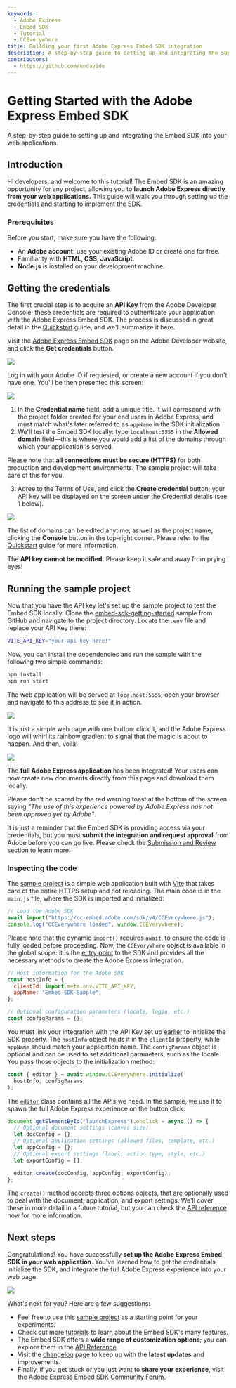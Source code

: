```yaml
---
keywords:
  - Adobe Express
  - Embed SDK
  - Tutorial
  - CCEverywhere
title: Building your first Adobe Express Embed SDK integration
description: A step-by-step guide to setting up and integrating the SDK into your web application.
contributors:
  - https://github.com/undavide
---
```


# Getting Started with the Adobe Express Embed SDK

A step-by-step guide to setting up and integrating the Embed SDK into your web applications.

## Introduction

Hi developers, and welcome to this tutorial! The Embed SDK is an amazing opportunity for any project, allowing you to **launch Adobe Express directly from your web applications.** This guide will walk you through setting up the credentials and starting to implement the SDK.

### Prerequisites

Before you start, make sure you have the following:

- An **Adobe account**: use your existing Adobe ID or create one for free.
- Familiarity with **HTML, CSS, JavaScript**.
- **Node.js** is installed on your development machine.

## Getting the credentials

The first crucial step is to acquire an **API Key** from the Adobe Developer Console; these credentials are required to authenticate your application with the Adobe Express Embed SDK. The process is discussed in great detail in the [Quickstart](../quickstart/index.md) guide, and we'll summarize it here.

Visit the [Adobe Express Embed SDK](https://developer.adobe.com/express/embed-sdk/) page on the Adobe Developer website, and click the **Get credentials** button.

![](../images/quickstart_home.png)

Log in with your Adobe ID if requested, or create a new account if you don't have one. You'll be then presented this screen:

![](../images/quickstart_credentials.png)

1. In the **Credential name** field, add a unique title. It will correspond with the project folder created for your end users in Adobe Express, and must match what's later referred to as `appName` in the SDK initialization.
2. We'll test the Embed SDK locally: type `localhost:5555` in the **Allowed domain** field—this is where you would add a list of the domains through which your application is served.

<InlineAlert variant="warning" slots="text1" />

Please note that **all connections must be secure (HTTPS)** for both production and development environments. The sample project will take care of this for you.

3. Agree to the Terms of Use, and click the **Create credential** button; your API key will be displayed on the screen under the Credential details (see 1 below).

![](../images/quickstart_credentials-complete.png)

The list of domains can be edited anytime, as well as the project name, clicking the **Console** button in the top-right corner. Please refer to the [Quickstart](../quickstart/index.md#step-1-get-an-api-key) guide for more information.

<InlineAlert variant="info" slots="text1" />

The **API key cannot be modified.** Please keep it safe and away from prying eyes!

## Running the sample project

Now that you have the API key let's set up the sample project to test the Embed SDK locally. Clone the [embed-sdk-getting-started](https://github.com/AdobeDocs/embed-sdk-samples/tree/main/code-samples/tutorials/embed-sdk-getting-started) sample from GitHub and navigate to the project directory. Locate the `.env` file and replace your API Key there:

```bash
VITE_API_KEY="your-api-key-here!"
```

Now, you can install the dependencies and run the sample with the following two simple commands:

```bash
npm install
npm run start
```

The web application will be served at `localhost:5555`; open your browser and navigate to this address to see it in action.

![](./images/gettingstarted_app.png)

It is just a simple web page with one button: click it, and the Adobe Express logo will whirl its rainbow gradient to signal that the magic is about to happen. And then, voilà!

![](./images/gettingstarted_integration.png)

The **full Adobe Express application** has been integrated! Your users can now create new documents directly from this page and download them locally.

<InlineAlert variant="info" slots="text" repeat="2" />

Please don't be scared by the red warning toast at the bottom of the screen saying _"The use of this experience powered by Adobe Express has not been approved yet by Adobe"_.

It is just a reminder that the Embed SDK is providing access via your credentials, but you must **submit the integration and request approval** from Adobe before you can go live. Please check the [Submission and Review](../review/index.md) section to learn more.

### Inspecting the code

The [sample project](https://github.com/AdobeDocs/embed-sdk-samples/tree/main/code-samples/tutorials/embed-sdk-getting-started) is a simple web application built with [Vite](https://vitejs.dev/) that takes care of the entire HTTPS setup and hot reloading. The main code is in the `main.js` file, where the SDK is imported and initialized:

```javascript
// Load the Adobe SDK
await import("https://cc-embed.adobe.com/sdk/v4/CCEverywhere.js");
console.log("CCEverywhere loaded", window.CCEverywhere);
```

Please note that the dynamic `import()` requires `await`, to ensure the code is fully loaded before proceeding. Now, the `CCEverywhere` object is available in the global scope: it is the [entry point](../../reference/CCEverywhere/index.md) to the SDK and provides all the necessary methods to create the Adobe Express integration.

```javascript
// Host information for the Adobe SDK
const hostInfo = {
  clientId: import.meta.env.VITE_API_KEY,
  appName: "Embed SDK Sample",
};

// Optional configuration parameters (locale, login, etc.)
const configParams = {};
```

You must link your integration with the API Key set up [earlier](#getting-the-credentials) to initialize the SDK properly. The `hostInfo` object holds it in the `clientId` property, while `appName` should match your application name. The `configParams` object is optional and can be used to set additional parameters, such as the locale. You pass those objects to the initialization method:

```javascript
const { editor } = await window.CCEverywhere.initialize(
  hostInfo, configParams
);
```

The [`editor`](../../reference/CCEverywhere/editor/index.md) class contains all the APIs we need. In the sample, we use it to spawn the full Adobe Express experience on the button click:

```javascript
document.getElementById("launchExpress").onclick = async () => {
  // Optional document settings (canvas size)
  let docConfig = {};
  // Optional application settings (allowed files, template, etc.)
  let appConfig = {};
  // Optional export settings (label, action type, style, etc.)
  let exportConfig = [];

  editor.create(docConfig, appConfig, exportConfig);
};
```

The `create()` method accepts three options objects, that are optionally used to deal with the document, application, and export settings. We'll cover these in more detail in a future tutorial, but you can check the [API reference](../../reference/CCEverywhere/editor/index.md#create) now for more information.

## Next steps

Congratulations! You have successfully **set up the Adobe Express Embed SDK in your web application**. You've learned how to get the credentials, initialize the SDK, and integrate the full Adobe Express experience into your web page.

![](./images/gettingstarted_final.png)

What's next for you? Here are a few suggestions:

- Feel free to use this [sample project](https://github.com/AdobeDocs/embed-sdk-samples/tree/main/code-samples/tutorials/embed-sdk-getting-started) as a starting point for your experiments.
- Check out more [tutorials](../tutorials/index.md) to learn about the Embed SDK's many features.
- The Embed SDK offers a **wide range of customization options**; you can explore them in the [API Reference](../../reference/index.md).
- Visit the [changelog](../changelog/index.md) page to keep up with the **latest updates** and improvements.
- Finally, if you get stuck or you just want to **share your experience**, visit the [Adobe Express Embed SDK Community Forum](https://community.adobe.com/t5/adobe-express-embed-sdk/ct-p/ct-express-embed-sdk?page=1&sort=latest_replies&lang=all&tabid=all).
